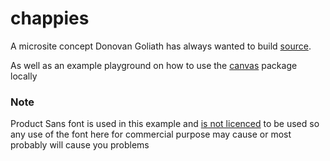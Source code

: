 # chappies
A microsite concept Donovan Goliath has always wanted to build [source](https://x.com/DonovanGoliath/status/1443631160962191366?s=20). 

As well as an example playground on how to use the [canvas](https://github.com/za-tech-core/canvas) package locally


### Note 

Product Sans font is used in this example and [is not licenced](https://fonts.google.com/license/productsans) to be used 
so any use of the font here for commercial purpose may cause or most probably will cause you problems
